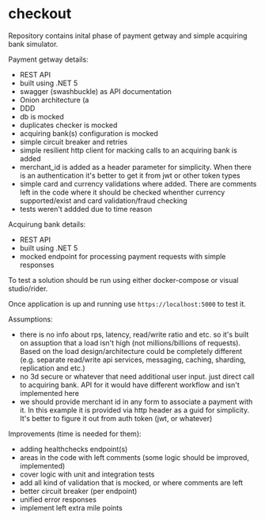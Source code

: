 # checkout

Repository contains inital phase of payment getway and simple acquiring bank simulator.

Payment getway details:
 - REST API
 - built using .NET 5
 - swagger (swashbuckle) as API documentation
 - Onion architecture (a
 - DDD
 - db is mocked
 - duplicates checker is mocked
 - acquiring bank(s) configuration is mocked
 - simple circuit breaker and retries
 - simple resilient http client for macking calls to an acquiring bank is added
 - merchant_id is added as a header parameter for simplicity. When there is an authentication it's better to get it from jwt or other token types
 - simple card and currency validations where added. There are comments left in the code where it should be checked whenther currency supported/exist and card validation/fraud checking
 - tests weren't addded due to time reason

Acquirung bank details:
  - REST API
  - built using .NET 5
  - mocked endpoint for processing payment requests with simple responses

To test a solution should be run using either docker-compose or visual studio/rider.

Once application is up and running use `https://localhost:5000` to test it.

Assumptions:
- there is no info about rps, latency, read/write ratio and etc. so it's built on assuption that a load isn't high (not millions/billions of requests). Based on the load design/architecture could be completely different (e.g. separate read/write api services, messaging, caching, sharding, replication and etc.)
- no 3d secure or whatever that need additional user input. just direct call to acquiring bank. API for it would have different workflow and isn't implemented here
- we should provide merchant id in any form to associate a payment with it. In this example it is provided via http header as a guid for simplicity. It's better to figure it out from auth token (jwt, or whatever)

Improvements (time is needed for them):
- adding healthchecks endpoint(s)
- areas in the code with left comments (some logic should be improved, implemented)
- cover logic with unit and integration tests
- add all kind of validation that is mocked, or where comments are left
- better circuit breaker (per endpoint)
- unified error responses
- implement left extra mile points
